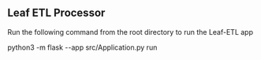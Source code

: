 ## Leaf ETL Processor
Run the following command from the root directory to run the Leaf-ETL app

python3 -m flask --app src/Application.py run
